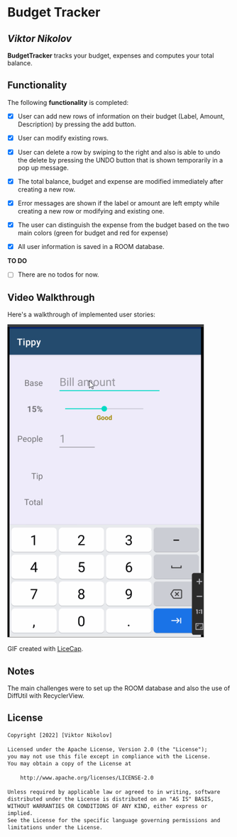# Budget Tracker

## *Viktor Nikolov*

**BudgetTracker** tracks your budget, expenses and computes your total balance. 

## Functionality

The following **functionality** is completed:

* [x] User can add new rows of information on their budget (Label, Amount, Description) by pressing the add button.
* [x] User can modify existing rows.
* [x] User can delete a row by swiping to the right and also is able to undo the delete by pressing the UNDO button that is shown temporarily in a pop up message.
* [x] The total balance, budget and expense are modified immediately after creating a new row.
* [x] Error messages are shown if the label or amount are left empty while creating a new row or modifying and existing one.
* [x] The user can distinguish the expense from the budget based on the two main colors (green for budget and red for expense)
* [x] All user information is saved in a ROOM database.


**TO DO**
* [ ] There are no todos for now.

## Video Walkthrough

Here's a walkthrough of implemented user stories:

<img src='https://github.com/viktornikolov069/Tippy/blob/main/TippyGif.gif' title='Video Walkthrough' width='' alt='Video Walkthrough' />

GIF created with [LiceCap](http://www.cockos.com/licecap/).

## Notes

The main challenges were to set up the ROOM database and also the use of DiffUtil with RecyclerView.

## License

    Copyright [2022] [Viktor Nikolov]

    Licensed under the Apache License, Version 2.0 (the "License");
    you may not use this file except in compliance with the License.
    You may obtain a copy of the License at

        http://www.apache.org/licenses/LICENSE-2.0

    Unless required by applicable law or agreed to in writing, software
    distributed under the License is distributed on an "AS IS" BASIS,
    WITHOUT WARRANTIES OR CONDITIONS OF ANY KIND, either express or implied.
    See the License for the specific language governing permissions and
    limitations under the License.
